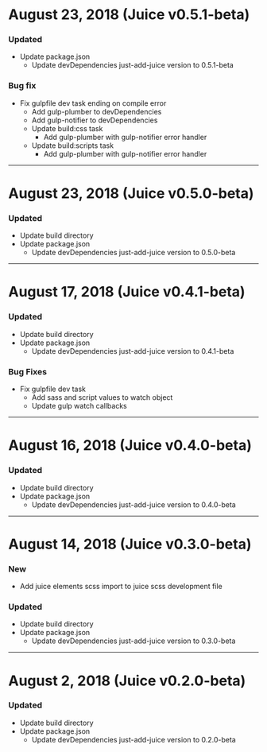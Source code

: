 # August 23, 2018 (Juice v0.5.1-beta)

### Updated
- Update package.json
    - Update devDependencies just-add-juice version to 0.5.1-beta

### Bug fix
- Fix gulpfile dev task ending on compile error
    - Add gulp-plumber to devDependencies
    - Add gulp-notifier to devDependencies
    - Update build:css task
        - Add gulp-plumber with gulp-notifier error handler
    - Update build:scripts task
        - Add gulp-plumber with gulp-notifier error handler


-----


# August 23, 2018 (Juice v0.5.0-beta)

### Updated
- Update build directory
- Update package.json
    - Update devDependencies just-add-juice version to 0.5.0-beta


-----


# August 17, 2018 (Juice v0.4.1-beta)

### Updated
- Update build directory
- Update package.json
    - Update devDependencies just-add-juice version to 0.4.1-beta

### Bug Fixes
- Fix gulpfile dev task
    - Add sass and script values to watch object
    - Update gulp watch callbacks


-----


# August 16, 2018 (Juice v0.4.0-beta)

### Updated
- Update build directory
- Update package.json
    - Update devDependencies just-add-juice version to 0.4.0-beta


-----


# August 14, 2018 (Juice v0.3.0-beta)

### New
- Add juice elements scss import to juice scss development file

### Updated
- Update build directory
- Update package.json
    - Update devDependencies just-add-juice version to 0.3.0-beta


-----


# August 2, 2018 (Juice v0.2.0-beta)

### Updated
- Update build directory
- Update package.json
    - Update devDependencies just-add-juice version to 0.2.0-beta
